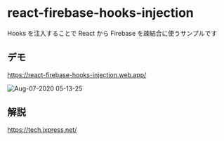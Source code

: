# react-firebase-hooks-injection

Hooks を注入することで React から Firebase を疎結合に使うサンプルです

## デモ

https://react-firebase-hooks-injection.web.app/

![Aug-07-2020 05-13-25](https://user-images.githubusercontent.com/623449/89578280-dc298e80-d86c-11ea-8fab-b29c182ebba0.gif)


## 解説

https://tech.jxpress.net/
